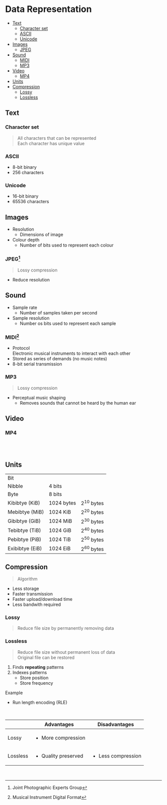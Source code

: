 # Data Representation

- [Text](#text)
    - [Character set](#character-set)
    - [ASCII](#ascii)
    - [Unicode](#unicode)
- [Images](#images)
    - [JPEG](#jpeg)
- [Sound](#sound)
    - [MIDI](#midi)
    - [MP3](#mp3)
- [Video](#video)
    - [MP4](#mp4)
- [Units](#units)
- [Compression](#compression)
    - [Lossy](#lossy)
    - [Lossless](#lossless)

## Text

### Character set

> All characters that can be represented \
> Each character has unique value

### ASCII

- 8-bit binary
- 256 characters

### Unicode

- 16-bit binary
- 65536 characters

## Images

- Resolution
    - Dimensions of image
- Colour depth
    - Number of bits used to represent each colour

### JPEG[^JPEG]

> Lossy compression

- Reduce resolution

## Sound

- Sample rate
    - Number of samples taken per second
- Sample resolution
    - Number os bits used to represent each sample

### MIDI[^MIDI]

- Protocol \
  Electronic musical instruments to interact with each other
- Stored as series of demands (no music notes)
- 8-bit serial transmission

### MP3

> Lossy compression

- Perceptual music shaping
    - Removes sounds that cannot be heard by the human ear

## Video

### MP4

<br><br>

## Units

|                 |            |                      |
| --------------- | ---------- | -------------------- |
| Bit             |            |                      |
| Nibble          | 4 bits     |                      |
| Byte            | 8 bits     |                      |
| Kibibtye (KiB)  | 1024 bytes | 2<sup>10</sup> bytes |
| Mebibtye (MiB)  | 1024 KiB   | 2<sup>20</sup> bytes |
| Gibibtye (GiB)  | 1024 MiB   | 2<sup>30</sup> bytes |
| Tebibtye (TiB)  | 1024 GiB   | 2<sup>40</sup> bytes |
| Pebibtye (PiB)  | 1024 TiB   | 2<sup>50</sup> bytes |
| Exibibtye (EiB) | 1024 EiB   | 2<sup>60</sup> bytes |

## Compression

> Algorithm

- Less storage
- Faster transmission
- Faster upload/download time
- Less bandwith required

### Lossy

> Reduce file size by permanently removing data

### Lossless

> Reduce file size without permanent loss of data \
> Original file can be restored

1. Finds **repeating** patterns
2. Indexes patterns
    - Store position
    - Store frequency

<p></p>
Example

- Run length encoding (RLE)

<br>

|          | Advantages                          | Disadvantages                      |
| -------- | ----------------------------------- | ---------------------------------- |
| Lossy    | <ul><li>More compression</li></ul>  |
| Lossless | <ul><li>Quality preserved</li></ul> | <ul><li>Less compression</li></ul> |

<br>

[^JPEG]: Joint Photographic Experts Group
[^MIDI]: Musical Instrument Digital Format
